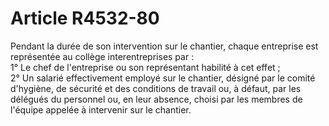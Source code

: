 # Article R4532-80

  
Pendant la durée de son intervention sur le chantier, chaque entreprise est représentée au collège interentreprises par :   
1° Le chef de l'entreprise ou son représentant habilité à cet effet ;   
2° Un salarié effectivement employé sur le chantier, désigné par le comité d'hygiène, de sécurité et des conditions de travail ou, à défaut, par les délégués du personnel ou, en leur absence, choisi par les membres de l'équipe appelée à intervenir sur le chantier.